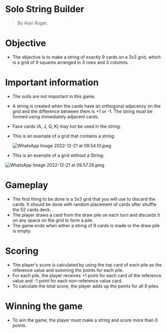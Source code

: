 # Solo String Builder 

> By Alan Roger.
> 

# **Objective**

- The objective is to make a string of exactly 9 cards on a 3x3 grid, which is a grid of 9 squares arranged in 3 rows and 3 columns.

# **Important information**

- The suits are not important in this game.
- A string is created when the cards have an orthogonal adjacency on the grid and the difference between them is +1 or -1. The string must be formed using immediately adjacent cards.
- Face cards (A, J, Q, K) may not be used in the string.
- This is an example of a grid that contains a string:
    
    ![WhatsApp Image 2022-12-21 at 09.54.10.jpeg](https://s3-us-west-2.amazonaws.com/secure.notion-static.com/e122e230-6425-49b7-951d-9d15368204ef/WhatsApp_Image_2022-12-21_at_09.54.10.jpeg)
    
- This is an example of a grid without a String:

![WhatsApp Image 2022-12-21 at 09.57.26.jpeg](https://s3-us-west-2.amazonaws.com/secure.notion-static.com/3da8bba5-aaed-48c9-b412-19b55b974295/WhatsApp_Image_2022-12-21_at_09.57.26.jpeg)

# **Gameplay**

- The first thing to be done is a 3x3 grid that you will use to discard the cards. It should be done with random placement of cards after shuffle the 52 cards deck.
- The player draws a card from the draw pile on each turn and discards it on any space on the grid to form a pile.
- The game ends when either a string of 9 cards is made or the draw pile is empty.

# **Scoring**

- The player's score is calculated by using the top card of each pile as the reference value and summing the points for each pile.
- For each pile, the player receives +1 point for each card of the reference value and -1 point for each non-reference value card.
- To calculate the total score, the player adds up the points for all 9 piles.

# **Winning the game**

- To win the game, the player must make a string and score more than 0 points.
